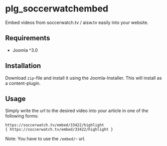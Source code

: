 # plg_soccerwatchembed

Embed videos from soccerwatch.tv / aisw.tv easily into your website.

## Requirements

- Joomla ^3.0

## Installation

Download `zip`-file and install it using the Joomla-Installer.
This will install as a content-plugin.

## Usage

Simply write the url to the desired video into your article in one of the following forms:
```
https://soccerwatch.tv/embed/33422/highlight
{ https://soccerwatch.tv/embed/33422/highlight }
```
Note: You have to use the `/embed/`- url.